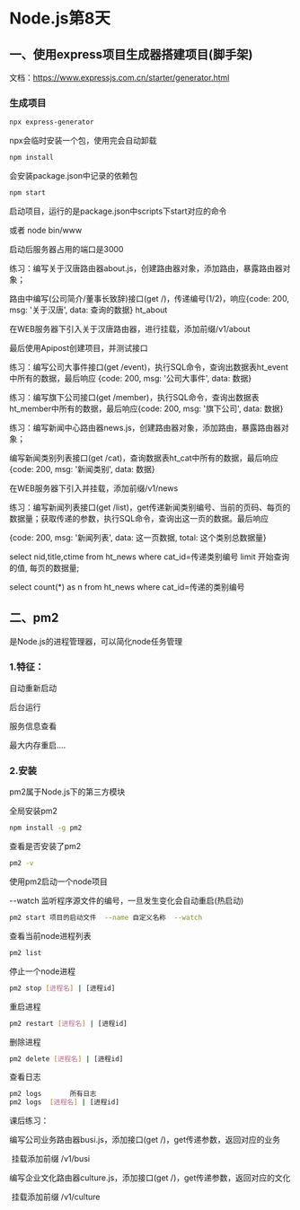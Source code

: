 # Node.js第8天

## 一、使用express项目生成器搭建项目(脚手架)

文档：https://www.expressjs.com.cn/starter/generator.html

### 生成项目

```bash
npx express-generator
```

   npx会临时安装一个包，使用完会自动卸载

```bash
npm install
```

  会安装package.json中记录的依赖包 

```bash
npm start
```

  启动项目，运行的是package.json中scripts下start对应的命令

  或者     node    bin/www

  启动后服务器占用的端口是3000



  练习：编写关于汉唐路由器about.js，创建路由器对象，添加路由，暴露路由器对象；

  路由中编写(公司简介/董事长致辞)接口(get   /)，传递编号(1/2)，响应{code: 200, msg: '关于汉唐', data: 查询的数据}        ht_about

  在WEB服务器下引入关于汉唐路由器，进行挂载，添加前缀/v1/about

  最后使用Apipost创建项目，并测试接口

   练习：编写公司大事件接口(get  /event)，执行SQL命令，查询出数据表ht_event中所有的数据，最后响应  {code: 200, msg: '公司大事件', data: 数据}

   练习：编写旗下公司接口(get  /member)，执行SQL命令，查询出数据表ht_member中所有的数据，最后响应{code: 200, msg: '旗下公司', data: 数据}

   练习：编写新闻中心路由器news.js，创建路由器对象，添加路由，暴露路由器对象；  

   编写新闻类别列表接口(get   /cat)，查询数据表ht_cat中所有的数据，最后响应{code: 200, msg: '新闻类别', data: 数据}

   在WEB服务器下引入并挂载，添加前缀/v1/news



练习：编写新闻列表接口(get  /list)，get传递新闻类别编号、当前的页码、每页的数据量；获取传递的参数，执行SQL命令，查询出这一页的数据。最后响应

{code: 200, msg: '新闻列表', data: 这一页数据,  total: 这个类别总数据量}



select nid,title,ctime from ht_news where cat_id=传递类别编号  limit  开始查询的值, 每页的数据量;

select count(*) as n from ht_news where cat_id=传递的类别编号



## 二、pm2

是Node.js的进程管理器，可以简化node任务管理

### 1.特征：

   自动重新启动

   后台运行

   服务信息查看

   最大内存重启....

###  2.安装

   pm2属于Node.js下的第三方模块

   全局安装pm2

```bash
npm install -g pm2
```

   查看是否安装了pm2 

```bash
pm2 -v
```

  使用pm2启动一个node项目

  --watch  监听程序源文件的编号，一旦发生变化会自动重启(热启动)

```bash
pm2 start 项目的启动文件  --name 自定义名称  --watch 
```

 查看当前node进程列表

```bash
pm2 list
```

 停止一个node进程

```bash
pm2 stop [进程名] | [进程id]
```

重启进程

```bash
pm2 restart [进程名] | [进程id]
```

删除进程

```bash
pm2 delete [进程名] | [进程id]
```

查看日志

```bash
pm2 logs       所有日志
pm2 logs  [进程名] | [进程id]
```





课后练习：

  编写公司业务路由器busi.js，添加接口(get  /)，get传递参数，返回对应的业务

​       挂载添加前缀 /v1/busi

  编写企业文化路由器culture.js，添加接口(get  /)，get传递参数，返回对应的文化

​     挂载添加前缀 /v1/culture
